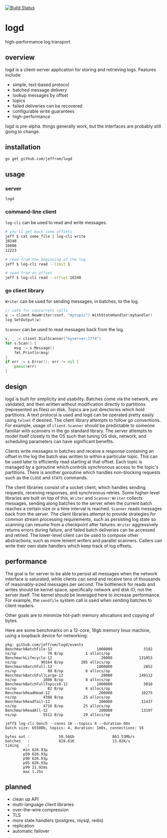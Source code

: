 [![Build Status](https://travis-ci.org/jeffrom/logd.svg?branch=master)](https://travis-ci.org/jeffrom/logd)

# logd

high-performance log transport

## overview

logd is a client-server application for storing and retrieving logs. Features
include:

- simple, text-based protocol
- batched message delivery
- lookup messages by offset
- topics
- failed deliveries can be recovered
- configurable write guarantees
- high-performance

logd is pre-alpha. things generally work, but the interfaces are probably still
going to change.

## installation

```sh
go get github.com/jeffrom/logd
```

## usage

### server

```sh
logd
```

### command-line client

`log-cli` can be used to read and write messages.

```sh
# you'll get back some offsets
jeff $ cat some_file | log-cli write
10240
10800
12223

# read from the beginning of the log
jeff $ log-cli read --limit 1

# read from an offset
jeff $ log-cli read --offset 10240
```

### go client library

`Writer` can be used for sending messages, in batches, to the log.

```go
// safe for concurrent calls
w := client.NewWriter(conf, "mytopic").WithStateHandler(myhandler)
log.SetOutput(w)
```

`Scanner` can be used to read messages back from the log.

```go
s, _ := client.DialScanner("myserver:1774")
for s.Scan() {
    msg := s.Message()
    fmt.Println(msg)
}
if err := s.Error(); err != nil {
    panic(err)
}
```

## design

logd is built for simplicity and usability. Batches come via the network, are
validated, and then written without modification directly to partitions
(represented as files) on disk. Topics are just directories which hold
partitions. A text protocol is used and logd can be operated pretty easily
using `telnet` if desired. The client library attempts to follow go
conventions. For example, usage of `client.Scanner` should be predictable to
someone familiar with scanners in the go standard library. The server attempts
to model itself closely to the OS such that tuning OS disk, network, and
scheduling parameters can have significant benefits.

Clients write messages in batches and receive a response containing an offset
in the log the batch was written to within a particular topic. This can be used
later to efficiently read starting at that offset. Each topic is managed by a
goroutine which controls synchronous access to the topic's partitions. There
is another goroutine which handles non-blocking requests such as the `CLOSE`
and `STATS` commands.

The client libraries consist of a socket client, which handles sending
requests, receiving responses, and synchronous retries. Some higher-level
libraries are built on top of this, `Writer` and `Scanner`: `Writer` collects
messages, sending along batches to the server when the current batch reaches a
certain size or a time interval is reached. `Scanner` reads messages back from
the server. The client libraries attempt to provide strategies for common
stream processing requirements, such as persisting log state so scanning can
resume from a checkpoint after failures. `Writer` aggressively returns errors
during failure, and failed batch deliveries can be accessed and retried. The
lower-level client can be used to compose other abstractions, such as more
lenient writers and parallel scanners. Callers can write their own state
handlers which keep track of log offsets.

## performance

The goal is for server to be able to persist all messages when the network
interface is saturated, while clients can send and receive tens of thousands of
reasonably-sized messages per second. The bottleneck for reads and writes
should be kernel space, specifically network and disk IO, not the server
itself. The kernel should be leveraged here to increase performance. For
example, the `sendfile` system call is used when sending batches to client
readers.

Other goals are to minimize hot-path memory allocations and copying of bytes.

Here are some benchmarks on a 12-core, 16gb memory linux machine, using a
loopback device for networking:

```
pkg: github.com/jeffrom/logd/events
BenchmarkBatchFile-12                    1000000              3192 ns/op              70 B/op          1 allocs/op
BenchmarkLifecycle-12                      20000            131053 ns/op           90164 B/op        205 allocs/op
BenchmarkBatchFull-12                    1000000              2852 ns/op              88 B/op          6 allocs/op
BenchmarkBatchFullLarge-12                 20000            149112 ns/op            1086 B/op          8 allocs/op
BenchmarkBatchFullTopics8-12             1000000              3010 ns/op              82 B/op          6 allocs/op
BenchmarkReadHead-12                      200000             10275 ns/op            4398 B/op         25 allocs/op
BenchmarkReadTail-12                      200000             11437 ns/op            4716 B/op         25 allocs/op
BenchmarkReadAll-12                       200000             13197 ns/op            5512 B/op         29 allocs/op

jeff$ log-cli bench --conns 16 --topics 4 --duration 60s
batch size: 65500b, topics: 4, duration: 1m0s, connections: 16

bytes out :             50.56Gb                 863.53Mb/s
batches   :             828.61K                 13.82K/s
timing    :
        min 626.93μ
        p50 626.93μ
        p90 626.93μ
        p95 626.93μ
        p99 21.92ms
        max 1.25s
```

## planned

- clean up API
- multi-language client libraries
- over-the-wire compression
- TLS
- more state handlers (postgres, mysql, redis)
- replication
- automatic failover
